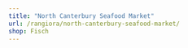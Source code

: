 ```yaml
---
title: "North Canterbury Seafood Market"
url: /rangiora/north-canterbury-seafood-market/
shop: Fisch
---
```

